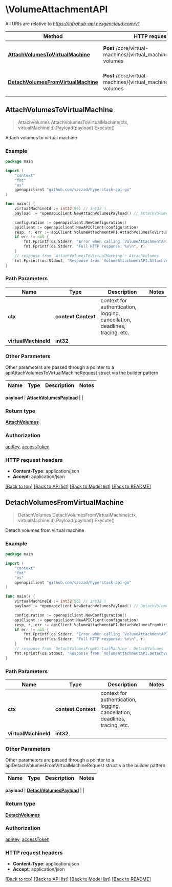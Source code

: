 # \VolumeAttachmentAPI

All URIs are relative to *https://infrahub-api.nexgencloud.com/v1*

Method | HTTP request | Description
------------- | ------------- | -------------
[**AttachVolumesToVirtualMachine**](VolumeAttachmentAPI.md#AttachVolumesToVirtualMachine) | **Post** /core/virtual-machines/{virtual_machine_id}/attach-volumes | Attach volumes to virtual machine
[**DetachVolumesFromVirtualMachine**](VolumeAttachmentAPI.md#DetachVolumesFromVirtualMachine) | **Post** /core/virtual-machines/{virtual_machine_id}/detach-volumes | Detach volumes from virtual machine



## AttachVolumesToVirtualMachine

> AttachVolumes AttachVolumesToVirtualMachine(ctx, virtualMachineId).Payload(payload).Execute()

Attach volumes to virtual machine



### Example

```go
package main

import (
	"context"
	"fmt"
	"os"
	openapiclient "github.com/szczad/hyperstack-api-go"
)

func main() {
	virtualMachineId := int32(56) // int32 | 
	payload := *openapiclient.NewAttachVolumesPayload() // AttachVolumesPayload | 

	configuration := openapiclient.NewConfiguration()
	apiClient := openapiclient.NewAPIClient(configuration)
	resp, r, err := apiClient.VolumeAttachmentAPI.AttachVolumesToVirtualMachine(context.Background(), virtualMachineId).Payload(payload).Execute()
	if err != nil {
		fmt.Fprintf(os.Stderr, "Error when calling `VolumeAttachmentAPI.AttachVolumesToVirtualMachine``: %v\n", err)
		fmt.Fprintf(os.Stderr, "Full HTTP response: %v\n", r)
	}
	// response from `AttachVolumesToVirtualMachine`: AttachVolumes
	fmt.Fprintf(os.Stdout, "Response from `VolumeAttachmentAPI.AttachVolumesToVirtualMachine`: %v\n", resp)
}
```

### Path Parameters


Name | Type | Description  | Notes
------------- | ------------- | ------------- | -------------
**ctx** | **context.Context** | context for authentication, logging, cancellation, deadlines, tracing, etc.
**virtualMachineId** | **int32** |  | 

### Other Parameters

Other parameters are passed through a pointer to a apiAttachVolumesToVirtualMachineRequest struct via the builder pattern


Name | Type | Description  | Notes
------------- | ------------- | ------------- | -------------

 **payload** | [**AttachVolumesPayload**](AttachVolumesPayload.md) |  | 

### Return type

[**AttachVolumes**](AttachVolumes.md)

### Authorization

[apiKey](../README.md#apiKey), [accessToken](../README.md#accessToken)

### HTTP request headers

- **Content-Type**: application/json
- **Accept**: application/json

[[Back to top]](#) [[Back to API list]](../README.md#documentation-for-api-endpoints)
[[Back to Model list]](../README.md#documentation-for-models)
[[Back to README]](../README.md)


## DetachVolumesFromVirtualMachine

> DetachVolumes DetachVolumesFromVirtualMachine(ctx, virtualMachineId).Payload(payload).Execute()

Detach volumes from virtual machine



### Example

```go
package main

import (
	"context"
	"fmt"
	"os"
	openapiclient "github.com/szczad/hyperstack-api-go"
)

func main() {
	virtualMachineId := int32(56) // int32 | 
	payload := *openapiclient.NewDetachVolumesPayload() // DetachVolumesPayload | 

	configuration := openapiclient.NewConfiguration()
	apiClient := openapiclient.NewAPIClient(configuration)
	resp, r, err := apiClient.VolumeAttachmentAPI.DetachVolumesFromVirtualMachine(context.Background(), virtualMachineId).Payload(payload).Execute()
	if err != nil {
		fmt.Fprintf(os.Stderr, "Error when calling `VolumeAttachmentAPI.DetachVolumesFromVirtualMachine``: %v\n", err)
		fmt.Fprintf(os.Stderr, "Full HTTP response: %v\n", r)
	}
	// response from `DetachVolumesFromVirtualMachine`: DetachVolumes
	fmt.Fprintf(os.Stdout, "Response from `VolumeAttachmentAPI.DetachVolumesFromVirtualMachine`: %v\n", resp)
}
```

### Path Parameters


Name | Type | Description  | Notes
------------- | ------------- | ------------- | -------------
**ctx** | **context.Context** | context for authentication, logging, cancellation, deadlines, tracing, etc.
**virtualMachineId** | **int32** |  | 

### Other Parameters

Other parameters are passed through a pointer to a apiDetachVolumesFromVirtualMachineRequest struct via the builder pattern


Name | Type | Description  | Notes
------------- | ------------- | ------------- | -------------

 **payload** | [**DetachVolumesPayload**](DetachVolumesPayload.md) |  | 

### Return type

[**DetachVolumes**](DetachVolumes.md)

### Authorization

[apiKey](../README.md#apiKey), [accessToken](../README.md#accessToken)

### HTTP request headers

- **Content-Type**: application/json
- **Accept**: application/json

[[Back to top]](#) [[Back to API list]](../README.md#documentation-for-api-endpoints)
[[Back to Model list]](../README.md#documentation-for-models)
[[Back to README]](../README.md)

